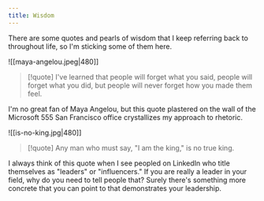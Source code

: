 ```yaml
---
title: Wisdom
---
```

There are some quotes and pearls of wisdom that I keep referring back to throughout life, so I'm sticking some of them here.

![[maya-angelou.jpeg|480]]

>[!quote]
>I've learned that people will forget what you said, people will forget what you did, but people will never forget how you made them feel.

I'm no great fan of Maya Angelou, but this quote plastered on the wall of the Microsoft 555 San Francisco office crystallizes my approach to rhetoric.

![[is-no-king.jpg|480]]

>[!quote]
>Any man who must say, "I am the king," is no true king.

I always think of this quote when I see peopled on LinkedIn who title themselves as "leaders" or "influencers." If you are really a leader in your field, why do you need to tell people that? Surely there's something more concrete that you can point to that demonstrates your leadership.